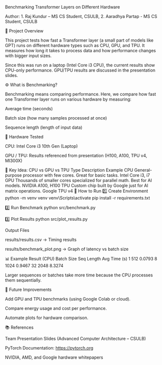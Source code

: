 Benchmarking Transformer Layers on Different Hardware

Author: 1. Raj Kundur – MS CS Student, CSULB,
        2. Aaradhya Partap - MS CS Student, CSULB

📘 Project Overview

This project tests how fast a Transformer layer (a small part of models like GPT) runs on different hardware types such as CPU, GPU, and TPU.
It measures how long it takes to process data and how performance changes with bigger input sizes.

Since this was run on a laptop (Intel Core i3 CPU), the current results show CPU-only performance.
GPU/TPU results are discussed in the presentation slides.

⚙️ What is Benchmarking?

Benchmarking means comparing performance.
Here, we compare how fast one Transformer layer runs on various hardware by measuring:

Average time (seconds)

Batch size (how many samples processed at once)

Sequence length (length of input data)

🧩 Hardware Tested

CPU: Intel Core i3 10th Gen (Laptop)

GPU / TPU: Results referenced from presentation (H100, A100, TPU v4, MI300X)

🧠 Key Idea: CPU vs GPU vs TPU
Type	Description	Example
CPU	General-purpose processor with few cores. Great for basic tasks.	Intel Core i3, i7
GPU	Thousands of smaller cores specialized for parallel math. Best for AI models.	NVIDIA A100, H100
TPU	Custom chip built by Google just for AI matrix operations.	Google TPU v4
🧪 How to Run
1️⃣ Create Environment
python -m venv venv
venv\Scripts\activate
pip install -r requirements.txt

2️⃣ Run Benchmark
python src/benchmark.py

3️⃣ Plot Results
python src/plot_results.py

Output Files

results/results.csv → Timing results

results/benchmark_plot.png → Graph of latency vs batch size

📊 Example Result (CPU)
Batch Size	Seq Length	Avg Time (s)
1	512	0.0793
8	1024	0.9467
32	2048	8.3274

Larger sequences or batches take more time because the CPU processes them sequentially.

🧾 Future Improvements

Add GPU and TPU benchmarks (using Google Colab or cloud).

Compare energy usage and cost per performance.

Automate plots for hardware comparison.

📚 References

Team Presentation Slides (Advanced Computer Architecture – CSULB)

PyTorch Documentation: https://pytorch.org

NVIDIA, AMD, and Google hardware whitepapers